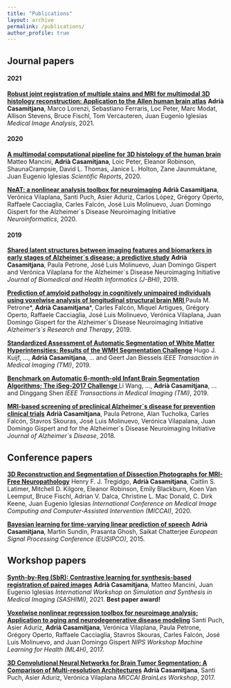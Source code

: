 ```yaml
---
title: "Publications"
layout: archive
permalink: /publications/
author_profile: true
---
```




## Journal papers
#### 2021
<b>[Robust joint registration of multiple stains and MRI for multimodal 3D histology reconstruction: Application to the Allen human brain atlas](https://arxiv.org/pdf/2104.14873.pdf)</b> <b>Adrià Casamitjana</b>, Marco Lorenzi, Sebastiano Ferraris, Loc Peter, Marc Modat, Allison Stevens, Bruce Fischl, Tom Vercauteren, Juan Eugenio Iglesias
<i>Medical Image Analysis</i>, 2021.

#### 2020
<b>[A multimodal computational pipeline for 3D histology of the human brain](https://acasamitjana.github.io/publications/2020-SciRep-AMultimodal)</b>
Matteo Mancini, <b>Adrià Casamitjana</b>, Loic Peter, Eleanor Robinson, ShaunaCrampsie, David L. Thomas, Janice L. Holton, Zane Jaunmuktane, Juan Eugenio Iglesias
<i>Scientific Reports</i>, 2020.

<b>[NeAT: a nonlinear analysis toolbox for neuroimaging](https://acasamitjana.github.io/publications/2020-Neuroinformatics-NeAT)</b>
<b>Adrià Casamitjana</b>, Verónica Vilaplana, Santi Puch, Asier Aduriz, Carlos López, Grégory Operto, Raffaele Cacciaglia, Carles Falcón, José Luis Molinuevo, Juan Domingo Gispert for the Alzheimer\`s Disease Neuroimaging Initiative
<i>Neuroinformatics</i>, 2020.

#### 2019
<b>[Shared latent structures between imaging features and biomarkers in early stages of Alzheimer\`s disease; a predictive study](https://acasamitjana.github.io/publications/2019-JBHI-Shared)</b>
<b>Adrià Casamitjana</b>, Paula Petrone, José Luis Molinuevo, Juan Domingo Gispert and Verónica Vilaplana for the Alzheimer\`s Disease Neuroimaging Initiative
<i>Journal of Biomedical and Health Informatics (J-BHI)</i>, 2019.


<b>[Prediction of amyloid pathology in cognitively unimpaired individuals using voxelwise analysis of longitudinal structural brain MRI ](https://acasamitjana.github.io/publications/2019-ART-Prediction)</b>
Paula M. Petrone\*, <b>Adrià Casamitjana</b>\*, Carles Falcón, Miquel Artigues, Grégory Operto, Raffaele Cacciaglia, José Luis Molinuevo, Verónica Vilaplana, Juan Domingo Gispert for the Alzheimer\`s Disease Neuroimaging Initiative
<i>Alzheimer’s\`s Research and Therapy</i>, 2019.


<b>[Standardized Assessment of Automatic Segmentation of White Matter Hyperintensities; Results of the WMH Segmentation Challenge](https://acasamitjana.github.io/publications/2019-TMIa-Standardized)</b>
Hugo J. Kuijf, ..., <b>Adrià Casamitjana</b>, ... and Geert Jan Biessels 
<i>IEEE Transaction in Medical Imaging (TMI)</i>, 2019.


<b>[Benchmark on Automatic 6-month-old Infant Brain Segmentation Algorithms; The iSeg-2017 Challenge ](https://acasamitjana.github.io/publications/2019-TMIb-Benchmark)</b>
Li Wang, ..., <b>Adrià Casamitjana</b>, ... and Dinggang Shen
<i>IEEE Transactions in Medical Imaging (TMI)</i>, 2019.


<b>[MRI-based screening of preclinical Alzheimer\`s disease for prevention clinical trials](https://acasamitjana.github.io/publications/2018-JAD-MRI-based)</b>
<b>Adrià Casamitjana</b>, Paula Petrone, Alan Tucholka, Carles Falcón, Stavros Skouras, José Luis Molinuevo, Verónica Vilapalana, Juan Domingo Gispert and for the Alzheimer\`s Disease Neuroimaging Initiative
<i>Journal of Alzheimer\`s Disease</i>, 2018.




## Conference papers
<b>[3D Reconstruction and Segmentation of Dissection Photographs for MRI-Free Neuropathology](https://acasamitjana.github.io/publications/2020-MICCAI-3DReconstruction)</b>
Henry F. J. Tregidgo, <b>Adrià Casamitjana</b>, Caitlin S. Latimer, Mitchell D. Kilgore, Eleanor Robinson, Emily Blackburn, Koen Van Leemput, Bruce Fischl, Adrian V. Dalca, Christine L. Mac Donald, C. Dirk Keene, Juan Eugenio Iglesias
<i>International Conference on Medical Image Computing and Computer-Assisted Intervention (MICCAI)</i>, 2020.

<b>[Bayesian learning for time-varying linear prediction of speech](https://acasamitjana.github.io/publications/2015-EUSIPCO-Bayesian)</b>
<b>Adrià Casamitjana</b>, Martin Sundin, Prasanta Ghosh, Saikat Chatterjee
<i>European Signal Processing Conference (EUSIPCO)</i>, 2015.




## Workshop papers
<b>[Synth-by-Reg (SbR): Contrastive learning for synthesis-based registration of paired images](https://arxiv.org/pdf/2107.14449.pdf)</b>
<b>Adrià Casamitjana</b>, Matteo Mancini, Juan Eugenio Iglesias
<i>International Workshop on Simulation and Synthesis in Medical Imaging (SASHIMI)</i>, 2021.
<b> Best paper award! </b>

<b>[Voxelwise nonlinear regression toolbox for neuroimage analysis; Application to aging and neurodegenerative disease modeling](https://acasamitjana.github.io/publications/2017-NIPS-Voxelwise)</b>
Santi Puch, Asier Aduriz, <b>Adrià Casamitjana</b>, Verónica Vilaplana, Paula Petrone, Grégory Operto, Raffaele Cacciaglia, Stavros Skouras, Carles Falcón, José Luis Molinuevo, and Juan Domingo Gispert
<i>NIPS Workshop Machine Learning for Health (ML4H)</i>, 2017.


<b>[3D Convolutional Neural Networks for Brain Tumor Segmentation; A Comparison of Multi-resolution Architectures](https://acasamitjana.github.io/publications/2016-MICCAI-3DCNN)</b>
<b>Adrià Casamitjana</b>, Santi Puch, Asier Aduriz, Verónica Vilaplana
<i>MICCAI BrainLes Workshop</i>, 2017.



